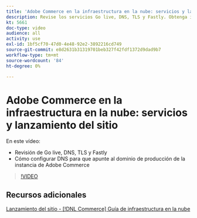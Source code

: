 ```yaml
---
title: 'Adobe Commerce en la infraestructura en la nube: servicios y lanzamiento del sitio'
description: Revise los servicios Go live, DNS, TLS y Fastly. Obtenga información sobre cómo configurar DNS para que apunte al dominio de producción de la instancia de Adobe Commerce.
kt: 5661
doc-type: video
audience: all
activity: use
exl-id: 1bf5cf70-47d0-4e48-92e2-3892216cd749
source-git-commit: e8d2631b31319701beb327f42fdf1372d9dad9b7
workflow-type: tm+mt
source-wordcount: '84'
ht-degree: 0%

---
```


# Adobe Commerce en la infraestructura en la nube: servicios y lanzamiento del sitio

En este vídeo:

- Revisión de Go live, DNS, TLS y Fastly
- Cómo configurar DNS para que apunte al dominio de producción de la instancia de Adobe Commerce

>[!VIDEO](https://video.tv.adobe.com/v/35697?quality=12&learn=on)

## Recursos adicionales

[Lanzamiento del sitio - [!DNL Commerce] Guía de infraestructura en la nube](https://experienceleague.adobe.com/docs/commerce-cloud-service/user-guide/launch/overview.html)
